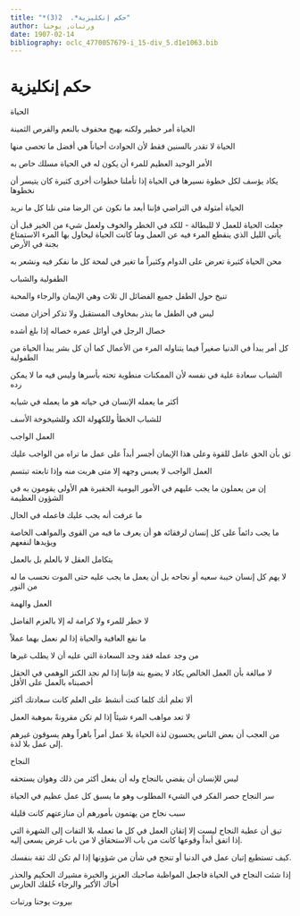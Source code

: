 ```yaml
---
title: "*حكم إنكليزية*.  2(3)"
author: ورتبات, يوحنا
date: 1907-02-14
bibliography: oclc_4770057679-i_15-div_5.d1e1063.bib
---
```




#  حكم إنكليزية 


 الحياة 

 الحياة أمر خطير ولكنه بهيج محفوف بالنعم والفرص الثمينة 

 الحياة لا تقدر بالسنين فقط لأن الحوادث أحياناً هي أفضل ما تحصى منها 

 الأمر الوحيد العظيم للمرء أن يكون له في الحياة مسلك خاص به 

 يكاد يؤسف لكل خطوة نسيرها في الحياة إذا تأملنا خطوات أخرى كثيرة كان يتيسر أن نخطوها 

 الحياة أمثولة في التراضي فإننا أبعد ما نكون عن الرضا متى نلنا كل ما نريد 

 جعلت الحياة للعمل لا للبطالة - للكد في الخطر والخوف ولعمل شيء من الخير قبل أن يأتي الليل الذي ينقطع المرء فيه عن العمل وما كانت الحياة ليحاول بها المرء الاستمتاع بجنة في الأرض 

 محن الحياة كثيرة تعرض على الدوام وكثيراً ما تغير في لمحة كل ما نفكر فيه ونشعر به 

 الطفولية والشباب 

 تنيخ حول الطفل جميع الفضائل ال  ثلاث  وهي الإيمان والرجاء والمحبة 

 ليس في الطفل ما ينذر بمخاوف المستقبل ولا تذكر أحزان مضت 

 خصال الرجل في أوائل عمره خصاله إذا بلغ أشده 

 كل أمر يبدأ في الدنيا صغيراً فيما يتناوله المرء من الأعمال كما أن كل بشر يبدأ الحياة من الطفولية 

 الشباب سعادة علية في نفسه لأن الممكنات منطوية تحته بأسرها وليس فيه ما لا يمكن رده 

 أكثر ما يعمله الإنسان في حياته هو ما يعمله في شبابه 

 للشباب الخطأ وللكهولة الكد وللشيخوخة الأسف 

 العمل الواجب 

 ثق بأن الحق عامل للقوة وعلى هذا الإيمان أجسر أبداً على عمل ما تراه من الواجب عليك 

 العمل الواجب لا يعبس وجهه إلا متى هربت منه وإذا تابعته تبتسم 

 إن من يعملون ما يجب عليهم في الأمور اليومية الحقيرة هم الأولى يقومون به في الشؤون   العظيمة 

 ما عرفت أنه يجب عليك فاعمله في الحال 

 ما يجب دائماً على كل إنسان لرفقائه هو أن يعرف ما فيه من القوى والمواهب الخاصة ويؤيدها لنفعهم 

 يتكامل العقل لا بالعلم بل بالعمل 

 لا يهم كل إنسان خيبة سعيه أو نجاحه بل أن يعمل ما يجب عليه حتى الموت نحسب ما له من النور 

 العمل والهمة 

 لا خطر للمرء ولا كرامة له إلا بالعزم الفاضل 

 ما نفع العافية والحياة إذا لم نعمل بهما عملاً 

 من وجد عمله فقد وجد السعادة التي عليه أن لا يطلب غيرها 

 لا مبالغة بأن العمل الخالص يكاد لا يضيع بتة فإننا إذا لم نجد الكنز الوهمي في الحقل أخصبناه بالعمل على الأقل 

 ألا تعلم أنك كلما كنت أنشط على العلم كانت سعادتك أكثر 

 لا تعد مواهب المرء شيئاً إذا لم تكن مقرونةً بموهبة العمل 

 من العجب أن بعض الناس يحسبون لذة الحياة بلا عمل أمراً باهراً وهم يسوقون غيرهم إلى عمل بلا لذة. 

 النجاح 

 ليس للإنسان أن يقضي بالنجاح وله أن يفعل أكثر من ذلك وهوان يستحقه 

 سر النجاح حصر الفكر في الشيء المطلوب وهو ما يسبق كل عمل عظيم في الحياة 

 سبب نجاح من يهتمون بأمورهم أن منازعتهم كانت قليلة 

 تيق أن عطية النجاح ليست إلا إتقان العمل في كل ما تعمله بلا التفات إلى الشهرة التي إذا اتفق أبداً وقوعها كانت من باب الاستحقاق لا من باب غرض يسعى إليه. 

 كيف تستطيع إتيان عمل في الدنيا أو تنجح في شأن من شؤونها إذا لم تكن لك ثقة بنفسك. 

 إذا شئت النجاح في الحياة فاجعل المواظبة صاحبك العزيز والخبرة مشيرك الحكيم والحذر   أخاك الأكبر والرجاء خُلقك الحارس 

 بيروت  يوحنا  ورتبات 
